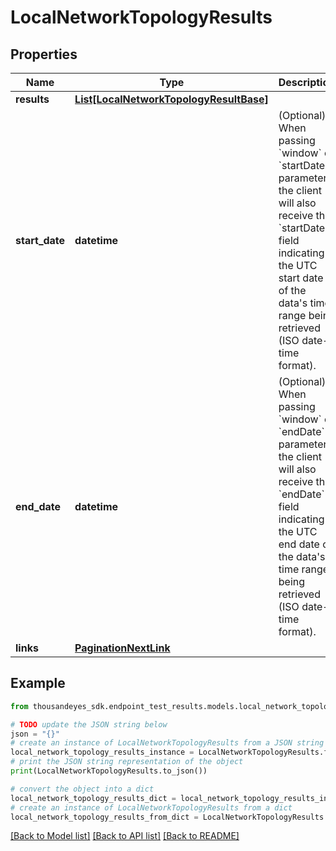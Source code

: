 # LocalNetworkTopologyResults


## Properties

Name | Type | Description | Notes
------------ | ------------- | ------------- | -------------
**results** | [**List[LocalNetworkTopologyResultBase]**](LocalNetworkTopologyResultBase.md) |  | [optional] 
**start_date** | **datetime** | (Optional) When passing &#x60;window&#x60; or &#x60;startDate&#x60; parameter,  the client will also receive the &#x60;startDate&#x60; field indicating the UTC start date of the data&#39;s time range being retrieved  (ISO date-time format). | [optional] [readonly] 
**end_date** | **datetime** | (Optional) When passing &#x60;window&#x60; or &#x60;endDate&#x60; parameter,  the client will also receive the &#x60;endDate&#x60; field indicating the UTC end date of the data&#39;s time range being retrieved  (ISO date-time format). | [optional] [readonly] 
**links** | [**PaginationNextLink**](PaginationNextLink.md) |  | [optional] 

## Example

```python
from thousandeyes_sdk.endpoint_test_results.models.local_network_topology_results import LocalNetworkTopologyResults

# TODO update the JSON string below
json = "{}"
# create an instance of LocalNetworkTopologyResults from a JSON string
local_network_topology_results_instance = LocalNetworkTopologyResults.from_json(json)
# print the JSON string representation of the object
print(LocalNetworkTopologyResults.to_json())

# convert the object into a dict
local_network_topology_results_dict = local_network_topology_results_instance.to_dict()
# create an instance of LocalNetworkTopologyResults from a dict
local_network_topology_results_from_dict = LocalNetworkTopologyResults.from_dict(local_network_topology_results_dict)
```
[[Back to Model list]](../README.md#documentation-for-models) [[Back to API list]](../README.md#documentation-for-api-endpoints) [[Back to README]](../README.md)


